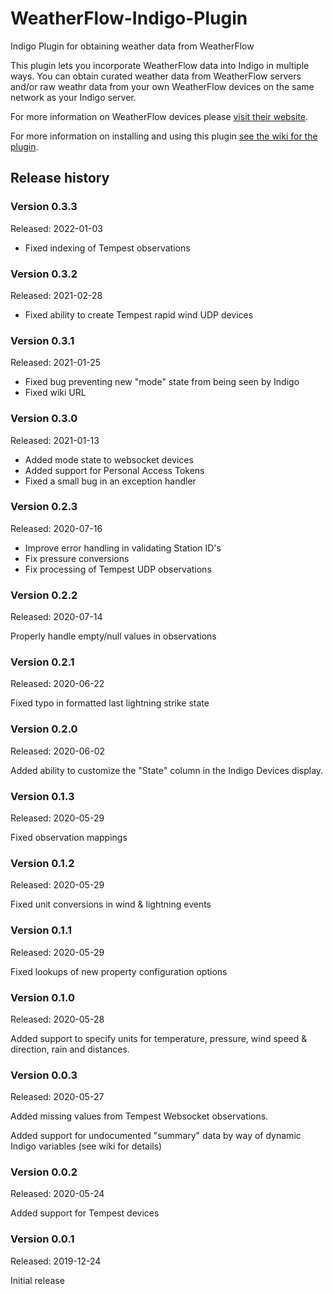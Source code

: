 # WeatherFlow-Indigo-Plugin
Indigo Plugin for obtaining weather data from WeatherFlow

This plugin lets you incorporate WeatherFlow data into Indigo in multiple ways. You can obtain curated weather data from WeatherFlow servers and/or raw weathr data from your own WeatherFlow devices on the same network as your Indigo server.

For more information on WeatherFlow devices please [visit their website](https://weatherflow.com/).

For more information on installing and using this plugin [see the wiki for the plugin](https://github.com/bpennypacker/WeatherFlow-Indigo-Plugin/wiki).

## Release history

### Version 0.3.3
Released: 2022-01-03

* Fixed indexing of Tempest observations

### Version 0.3.2
Released: 2021-02-28

* Fixed ability to create Tempest rapid wind UDP devices

### Version 0.3.1
Released: 2021-01-25

* Fixed bug preventing new "mode" state from being seen by Indigo
* Fixed wiki URL

### Version 0.3.0
Released: 2021-01-13

* Added mode state to websocket devices
* Added support for Personal Access Tokens
* Fixed a small bug in an exception handler

### Version 0.2.3 
Released: 2020-07-16

* Improve error handling in validating Station ID's
* Fix pressure conversions
* Fix processing of Tempest UDP observations

### Version 0.2.2 
Released: 2020-07-14

Properly handle empty/null values in observations

### Version 0.2.1
Released: 2020-06-22

Fixed typo in formatted last lightning strike state

### Version 0.2.0
Released: 2020-06-02

Added ability to customize the "State" column in the Indigo Devices display.

### Version 0.1.3
Released: 2020-05-29

Fixed observation mappings

### Version 0.1.2
Released: 2020-05-29

Fixed unit conversions in wind & lightning events

### Version 0.1.1
Released: 2020-05-29

Fixed lookups of new property configuration options

### Version 0.1.0
Released: 2020-05-28

Added support to specify units for temperature, pressure, wind speed & direction, rain and distances.

### Version 0.0.3
Released: 2020-05-27

Added missing values from Tempest Websocket observations.

Added support for undocumented "summary" data by way of dynamic Indigo variables (see wiki for details)

### Version 0.0.2
Released: 2020-05-24

Added support for Tempest devices

### Version 0.0.1
Released: 2019-12-24

Initial release
